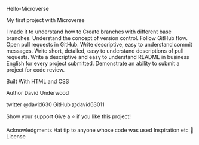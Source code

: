 Hello-Microverse

My first project with Microverse

I made it to understand how to
Create branches with different base branches.
Understand the concept of version control.
Follow GitHub flow.
Open pull requests in GitHub.
Write descriptive, easy to understand commit messages.
Write short, detailed, easy to understand descriptions of pull requests.
Write a descriptive and easy to understand README in business English for every project submitted.
Demonstrate an ability to submit a project for code review.

Built With HTML and CSS

Author David Underwood

twitter @david630
GitHub @david63011

Show your support
Give a ⭐️ if you like this project!

Acknowledgments
Hat tip to anyone whose code was used
Inspiration
etc
📝 License
